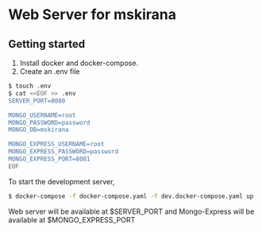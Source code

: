 # Web Server for mskirana

## Getting started

1. Install docker and docker-compose.
2. Create an .env file

```sh
$ touch .env
$ cat <<EOF >> .env
SERVER_PORT=8080

MONGO_USERNAME=root
MONGO_PASSWORD=password
MONGO_DB=mskirana

MONGO_EXPRESS_USERNAME=root
MONGO_EXPRESS_PASSWORD=password
MONGO_EXPRESS_PORT=8081
EOF
```

To start the development server,
```sh
$ docker-compose -f docker-compose.yaml -f dev.docker-compose.yaml up
```

Web server will be available at $SERVER_PORT and Mongo-Express will be available at $MONGO_EXPRESS_PORT